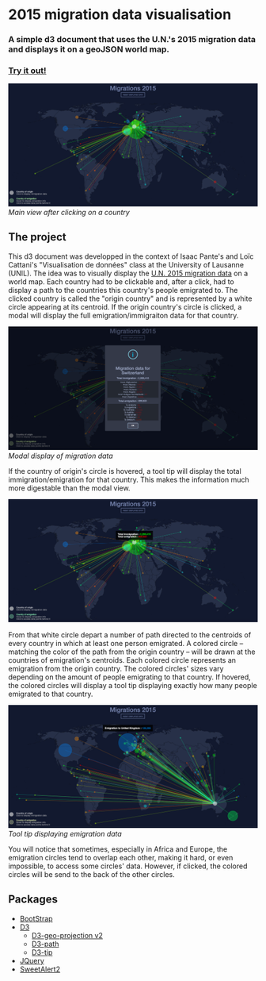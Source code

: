 # 2015 migration data visualisation
### A simple d3 document that uses the U.N.'s 2015 migration data and displays it on a geoJSON world map.
### [Try it out!](https://digitaldw.github.io/visualisation-de-donnees/app/html/index.html)

![](images/main_view.png)
*Main view after clicking on a country*

## The project
This d3 document was developped in the context of Isaac Pante's and Loïc Cattani's "Visualisation de données" class at the University of Lausanne (UNIL).
The idea was to visually display the [U.N. 2015 migration data](https://www.un.org/en/development/desa/population/migration/data/estimates2/estimates15.asp) on a world map. Each country had to be clickable and, after a click, had to display a path to the countries this country's people emigrated to. The clicked country is called the "origin country" and is represented by a white circle appearing at its centroid. If the origin country's circle is clicked, a modal will display the full emigration/immigraiton data for that country. 

![](images/modal_view.png)
*Modal display of migration data*

If the country of origin's circle is hovered, a tool tip will display the total immigration/emigration for that country. This makes the information much more digestable than the modal view.

![](images/origin_migration.png)

From that white circle depart a number of path directed to the centroids of every country in which at least one person emigrated. A colored circle – matching the color of the path from the origin country – will be drawn at the countries of emigration's centroids. Each colored circle represents an emigration from the origin country. The colored circles' sizes vary depending on the amount of people emigrating to that country. If hovered, the colored circles will display a tool tip displaying exactly how many people emigrated to that country. 

![](images/emigration_circle.png)
*Tool tip displaying emigration data*

You will notice that sometimes, especially in Africa and Europe, the emigration circles tend to overlap each other, making it hard, or even impossible, to access some circles' data. However, if clicked, the colored circles will be send to the back of the other circles.

## Packages
* [BootStrap](https://getbootstrap.com/)
* [D3](https://d3js.org/)
  * [D3-geo-projection v2](https://github.com/d3/d3-geo-projection)
  * [D3-path](https://github.com/d3/d3-path)
  * [D3-tip](https://github.com/caged/d3-tip)
* [JQuery](https://ajax.googleapis.com/ajax/libs/jquery/3.4.1/jquery.min.js)
* [SweetAlert2](https://sweetalert2.github.io/)
